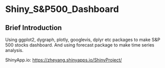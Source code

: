 # Shiny_S&P500_Dashboard
## Brief Introduction
Using ggplot2, dygraph, plotly, googlevis, dplyr etc packages to make S&P 500 stocks dashboard. And using forecast package to make time series analysis.

ShinyApp.io: https://zheyang.shinyapps.io/ShinyProject/
